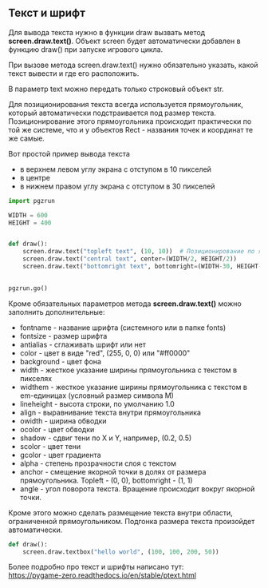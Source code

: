 ## Текст и шрифт

Для вывода текста нужно в функции draw вызвать метод **screen.draw.text()**. Объект screen будет автоматически добавлен в функцию draw() при запуске игрового цикла.

При вызове метода screen.draw.text() нужно обязательно указать, какой текст вывести и где его расположить.

В параметр text можно передать только строковый объект str.

Для позиционирования текста всегда используется прямоугольник, который автоматически подстраивается под размер текста. Позиционирование этого прямоугольника происходит практически по той же системе, что и у объектов Rect - названия точек и координат те же самые.

Вот простой пример вывода текста 

* в верхнем левом углу экрана с отступом в 10 пикселей
* в центре
* в нижнем правом углу экрана с отступом в 30 пикселей

```python
import pgzrun

WIDTH = 600
HEIGHT = 400


def draw():
    screen.draw.text("topleft text", (10, 10))  # Позиционирование по якорю. По умолчанию он в точке topleft
    screen.draw.text("central text", center=(WIDTH/2, HEIGHT/2))
    screen.draw.text("bottomright text", bottomright=(WIDTH-30, HEIGHT-30))
    

pgzrun.go()

```

Кроме обязательных параметров метода **screen.draw.text()** можно заполнить дополнительные:

* fontname - название шрифта (системного или в папке fonts)
* fontsize - размер шрифта
* antialias - сглаживать шрифт или нет
* color - цвет в виде "red", (255, 0, 0) или "#ff0000"
* background - цвет фона
* width - жесткое указание ширины прямоугольника с текстом в пикселях
* widthem - жесткое указание ширины прямоугольника с текстом в em-единицах (условный размер символа М)
* lineheight - высота строки, по умолчанию 1.0
* align - выравнивание текста внутри прямоугольника
* owidth - ширина обводки 
* ocolor - цвет обводки
* shadow - сдвиг тени по X и Y, например, (0.2, 0.5)
* scolor - цвет тени
* gcolor - цвет градиента
* alpha - степень прозрачности слоя с текстом
* anchor - смещение якорной точки в долях от размера прямоугольника. Topleft - (0, 0), bottomright - (1, 1)
* angle - угол поворота текста. Вращение происходит вокруг якорной точки.

Кроме этого можно сделать размещение текста внутри области, ограниченной прямоугольником. Подгонка размера текста произойдет автоматически.

```python
def draw():
    screen.draw.textbox("hello world", (100, 100, 200, 50))
```

Более подробно про текст и шрифты написано тут:\
https://pygame-zero.readthedocs.io/en/stable/ptext.html
